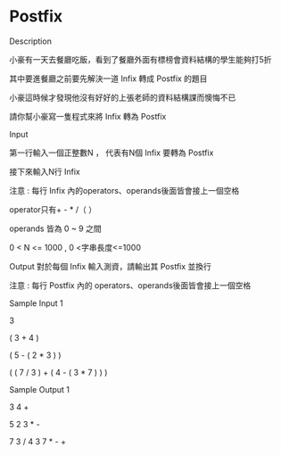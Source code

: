 # Postfix #

Description

小豪有一天去餐廳吃飯，看到了餐廳外面有標榜會資料結構的學生能夠打5折

其中要進餐廳之前要先解決一道 Infix 轉成 Postfix 的題目

小豪這時候才發現他沒有好好的上張老師的資料結構課而懊悔不已

請你幫小豪寫一隻程式來將 Infix 轉為 Postfix


Input

第一行輸入一個正整數N ， 代表有N個 Infix 要轉為 Postfix

接下來輸入N行 Infix

注意 : 每行 Infix 內的operators、operands後面皆會接上一個空格

operator只有+ - * /（ ）

operands 皆為 0 ~ 9 之間

0 < N <= 1000 , 0 <字串長度<=1000


Output
對於每個 Infix 輸入測資，請輸出其 Postfix 並換行

注意 : 每行 Postfix 內的 operators、operands後面皆會接上一個空格


Sample Input 1 

3

( 3 + 4 ) 

( 5 - ( 2 * 3 ) ) 

( ( 7 / 3 ) + ( 4 - ( 3 * 7 ) ) ) 

Sample Output 1

3 4 + 

5 2 3 * - 

7 3 / 4 3 7 * - + 
